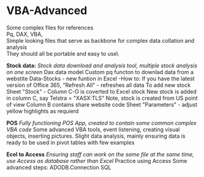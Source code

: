 # VBA-Advanced
Some complex files for references\
Pq, DAX, VBA,\
Simple looking files that serve as backbone for complex data collation and analysis\
They should all be portable and easy to use\

**Stock data:**
*Stock data download and analysis tool, multiple stock analysis on one screen*
Dax data model
Custom pq functon to downlad data from a webstite
Data-Stocks - new funtion in Excel
-How to: 
  If you have the latest version of Office 365, "Refresh All" - refreshes all data
  To add new stock
    Sheet "Stock" - Column C-O is coverted to Excel stock
                          New stock is added in column C, say Telstra = "XASX:TLS"
                          Note, stock is created from US point of view
                    Column B contains share website code
    Sheet "Parameters" - adjust yellow highlights as requierd
    
**POS**
*Fully functioning POS App, created to contain some common complex VBA code*
Some advanced VBA tools, event listening, creating visual objects, inserting pictures. 
Slight data analysis, mainly ensuring data is ready to be used in pivot tables with few examples


**Ecel to Access**
*Ensuring staff can work on the same file at the same time, use Access as database rather than Excel*
Practice using Access
Some advanced steps: 
  ADODB.Connection
  SQL
